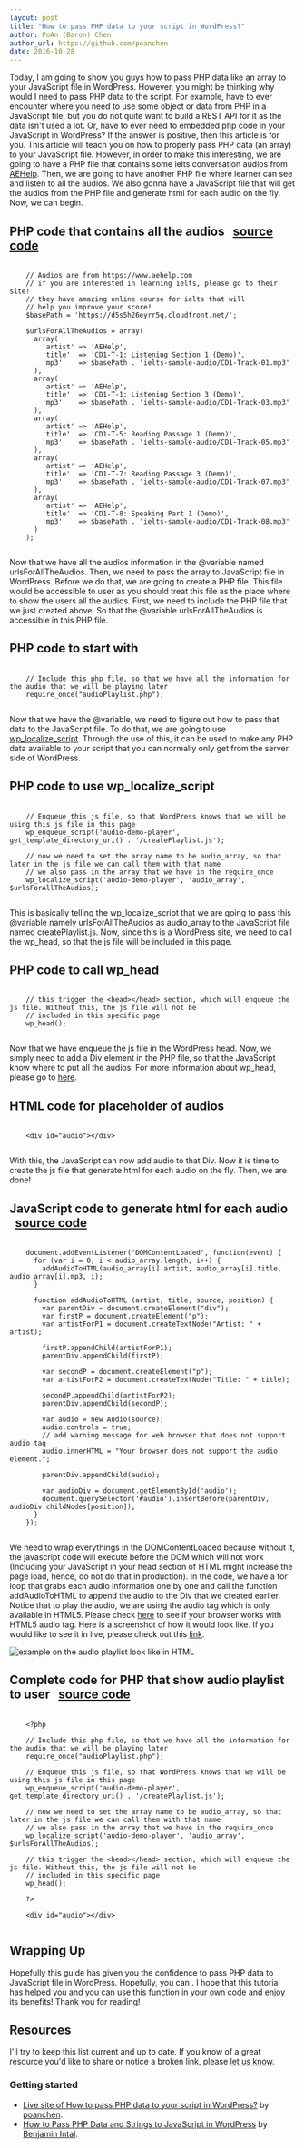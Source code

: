 ```yaml
---
layout: post
title: "How to pass PHP data to your script in WordPress?"
author: PoAn (Baron) Chen
author_url: https://github.com/poanchen
date: 2016-10-28
---
```

Today, I am going to show you guys how to pass PHP data like an array to your JavaScript file in WordPress. However, you might be thinking why would I need to pass PHP data to the script. For example, have to ever encounter where you need to use some object or data from PHP in a JavaScript file, but you do not quite want to build a REST API for it as the data isn't used a lot. Or, have to ever need to embedded php code in your JavaScript in WordPress? If the answer is positive, then this article is for you. This article will teach you on how to properly pass PHP data (an array) to your JavaScript file. However, in order to make this interesting, we are going to have a PHP file that contains some ielts conversation audios from [AEHelp](https://www.aehelp.com/). Then, we are going to have another PHP file where learner can see and listen to all the audios. We also gonna have a JavaScript file that will get the audios from the PHP file and generate html for each audio on the fly. Now, we can begin.

## PHP code that contains all the audios &nbsp;&nbsp;<a href="https://github.com/poanchen/code-for-blog/blob/master/2016/10/28/how-to-pass-php-data-to-your-script-in-wordpress/audioPlaylist.php" target="_blank">source code</a>

<pre>
  <code class="php">
    // Audios are from https://www.aehelp.com
    // if you are interested in learning ielts, please go to their site!
    // they have amazing online course for ielts that will
    // help you improve your score!
    $basePath = 'https://d5s5h26eyrr5q.cloudfront.net/';

    $urlsForAllTheAudios = array(
      array(
        'artist' => 'AEHelp',
        'title'  => 'CD1-T-1: Listening Section 1 (Demo)',
        'mp3'    => $basePath . 'ielts-sample-audio/CD1-Track-01.mp3'
      ),
      array(
        'artist' => 'AEHelp',
        'title'  => 'CD1-T-1: Listening Section 3 (Demo)',
        'mp3'    => $basePath . 'ielts-sample-audio/CD1-Track-03.mp3'
      ),
      array(
        'artist' => 'AEHelp',
        'title'  => 'CD1-T-5: Reading Passage 1 (Demo)',
        'mp3'    => $basePath . 'ielts-sample-audio/CD1-Track-05.mp3'
      ),
      array(
        'artist' => 'AEHelp',
        'title'  => 'CD1-T-7: Reading Passage 3 (Demo)',
        'mp3'    => $basePath . 'ielts-sample-audio/CD1-Track-07.mp3'
      ),
      array(
        'artist' => 'AEHelp',
        'title'  => 'CD1-T-8: Speaking Part 1 (Demo)',
        'mp3'    => $basePath . 'ielts-sample-audio/CD1-Track-08.mp3'
      )
    );
  </code>
</pre>
Now that we have all the audios information in the @variable named urlsForAllTheAudios. Then, we need to pass the array to JavaScript file in WordPress. Before we do that, we are going to create a PHP file. This file would be accessible to user as you should treat this file as the place where to show the users all the audios. First, we need to include the PHP file that we just created above. So that the @variable urlsForAllTheAudios is accessible in this PHP file.

## PHP code to start with

<pre>
  <code class="php">
    // Include this php file, so that we have all the information for the audio that we will be playing later
    require_once("audioPlaylist.php");
  </code>
</pre>
Now that we have the @variable, we need to figure out how to pass that data to the JavaScript file. To do that, we are going to use [wp_localize_script](https://codex.wordpress.org/Function_Reference/wp_localize_script). Through the use of this, it can be used to make any PHP data available to your script that you can normally only get from the server side of WordPress.

## PHP code to use wp_localize_script

<pre>
  <code class="php">
    // Enqueue this js file, so that WordPress knows that we will be using this js file in this page
    wp_enqueue_script('audio-demo-player', get_template_directory_uri() . '/createPlaylist.js');

    // now we need to set the array name to be audio_array, so that later in the js file we can call them with that name
    // we also pass in the array that we have in the require_once
    wp_localize_script('audio-demo-player', 'audio_array', $urlsForAllTheAudios);
  </code>
</pre>
This is basically telling the wp_localize_script that we are going to pass this @variable namely urlsForAllTheAudios as audio_array to the JavaScript file named createPlaylist.js. Now, since this is a WordPress site, we need to call the wp_head, so that the js file will be included in this page.

## PHP code to call wp_head

<pre>
  <code class="php">
    // this trigger the &lt;head&gt;&lt;/head&gt; section, which will enqueue the js file. Without this, the js file will not be
    // included in this specific page
    wp_head();
  </code>
</pre>
Now that we have enqueue the js file in the WordPress head. Now, we simply need to add a Div element in the PHP file, so that the JavaScript know where to put all the audios. For more information about wp_head, please go to [here](https://codex.wordpress.org/Plugin_API/Action_Reference/wp_head).

## HTML code for placeholder of audios

<pre>
  <code class="html">
    &lt;div id="audio"&gt;&lt;/div&gt;
  </code>
</pre>
With this, the JavaScript can now add audio to that Div. Now it is time to create the js file that generate html for each audio on the fly. Then, we are done!

## JavaScript code to generate html for each audio &nbsp;&nbsp;<a href="https://github.com/poanchen/code-for-blog/blob/master/2016/10/28/how-to-pass-php-data-to-your-script-in-wordpress/createPlaylist.js" target="_blank">source code</a>

<pre>
  <code class="javascript">
    document.addEventListener("DOMContentLoaded", function(event) { 
      for (var i = 0; i < audio_array.length; i++) {
        addAudioToHTML(audio_array[i].artist, audio_array[i].title, audio_array[i].mp3, i);
      }

      function addAudioToHTML (artist, title, source, position) {
        var parentDiv = document.createElement("div");
        var firstP = document.createElement("p");
        var artistForP1 = document.createTextNode("Artist: " + artist);

        firstP.appendChild(artistForP1);
        parentDiv.appendChild(firstP);

        var secondP = document.createElement("p");
        var artistForP2 = document.createTextNode("Title: " + title);

        secondP.appendChild(artistForP2);
        parentDiv.appendChild(secondP);

        var audio = new Audio(source);
        audio.controls = true;
        // add warning message for web browser that does not support audio tag
        audio.innerHTML = "Your browser does not support the audio element.";

        parentDiv.appendChild(audio);

        var audioDiv = document.getElementById('audio');
        document.querySelector('#audio').insertBefore(parentDiv, audioDiv.childNodes[position]);
      }
    });
  </code>
</pre>
We need to wrap everythings in the DOMContentLoaded because without it, the javascript code will execute before the DOM which will not work (Including your JavaScript in your head section of HTML might increase the page load, hence, do not do that in production). In the code, we have a for loop that grabs each audio information one by one and call the function addAudioToHTML to append the audio to the Div that we created earlier. Notice that to play the audio, we are using the audio tag which is only available in HTML5. Please check [here](http://www.w3schools.com/html/html5_audio.asp) to see if your browser works with HTML5 audio tag. Here is a screenshot of how it would look like. If you would like to see it in live, please check out this [link](https://www.jenrenalcare.com/upload/poanchen.github.io/sample-code/2016/10/28/how-to-pass-php-data-to-your-script-in-wordpress/showPlaylistToUser.php).

<img src="/img/2016/10/28/how-to-pass-php-data-to-your-script-in-wordpress/audioPlaylist.PNG" alt="example on the audio playlist look like in HTML"><br>

## Complete code for PHP that show audio playlist to user &nbsp;&nbsp;<a href="https://github.com/poanchen/code-for-blog/blob/master/2016/10/28/how-to-pass-php-data-to-your-script-in-wordpress/showPlaylistToUser.php" target="_blank">source code</a>

<pre>
  <code class="php">
    &lt;?php

    // Include this php file, so that we have all the information for the audio that we will be playing later
    require_once("audioPlaylist.php");

    // Enqueue this js file, so that WordPress knows that we will be using this js file in this page
    wp_enqueue_script('audio-demo-player', get_template_directory_uri() . '/createPlaylist.js');

    // now we need to set the array name to be audio_array, so that later in the js file we can call them with that name
    // we also pass in the array that we have in the require_once
    wp_localize_script('audio-demo-player', 'audio_array', $urlsForAllTheAudios);

    // this trigger the &lt;head&gt;&lt;/head&gt; section, which will enqueue the js file. Without this, the js file will not be
    // included in this specific page
    wp_head();

    ?&gt;
    
    &lt;div id="audio"&gt;&lt;/div&gt;
  </code>
</pre>

## Wrapping Up

Hopefully this guide has given you the confidence to pass PHP data to JavaScript file in WordPress. Hopefully, you can . I hope that this tutorial has helped you and you can use this function in your own code and enjoy its benefits! Thank you for reading!

## Resources

I'll try to keep this list current and up to date. If you know of a great resource you'd like to share or notice a broken link, please [let us know](https://github.com/poanchen/poanchen.github.io/issues).

### Getting started

* [Live site of How to pass PHP data to your script in WordPress?](https://www.jenrenalcare.com/upload/poanchen.github.io/sample-code/2016/10/28/how-to-pass-php-data-to-your-script-in-wordpress/showPlaylistToUser.php) by [poanchen](https://github.com/poanchen).
* [How to Pass PHP Data and Strings to JavaScript in WordPress](https://code.tutsplus.com/tutorials/how-to-pass-php-data-and-strings-to-javascript-in-wordpress--wp-34699) by [Benjamin Intal](https://tutsplus.com/authors/benjamin-intal).